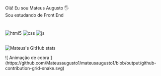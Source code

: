 Olá! Eu sou Mateus Augusto 🖐️ <br> 
Sou estudando de Front End<br>

#

<div style="display: inline_block">
  <img align="center" alt="html5" src="https://img.shields.io/badge/HTML5-E34F26?style=for-the-badge&logo=html5&logoColor=white" />
  <img align="center" alt="css" src="https://img.shields.io/badge/CSS3-1572B6?style=for-the-badge&logo=css3&logoColor=white" />
  <img align="center" alt="js" src="https://img.shields.io/badge/JavaScript-F7DF1E?style=for-the-badge&logo=javascript&logoColor=black" />
  <br>
  <br>

 ![Mateus's GitHub stats](https://github-readme-stats.vercel.app/api?username=MateusAugusto1&show_icons=true&theme=dark)

<div>
 ![ Animação de cobra ](https://github.com/Mateusaugusto1/mateusaugusto1/blob/output/github-contribution-grid-snake.svg)
 
</div>
